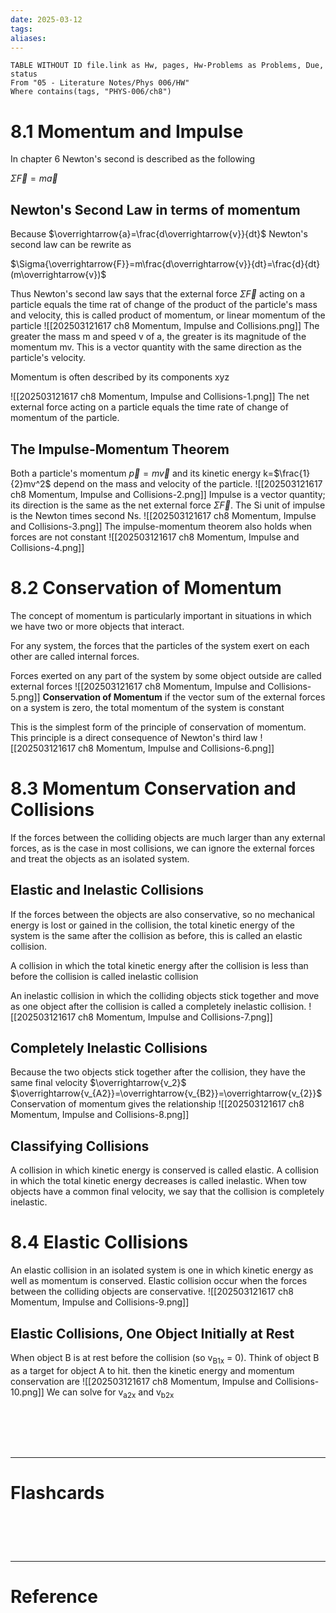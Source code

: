 ```yaml
---
date: 2025-03-12
tags: 
aliases:
---
```

```dataview
TABLE WITHOUT ID file.link as Hw, pages, Hw-Problems as Problems, Due, status
From "05 - Literature Notes/Phys 006/HW"
Where contains(tags, "PHYS-006/ch8")
```
# 8.1 Momentum and Impulse
In chapter 6 Newton's second is described as the following

$\Sigma{\overrightarrow{F}} = m\overrightarrow{a}$

## Newton's Second Law in terms of momentum
Because $\overrightarrow{a}=\frac{d\overrightarrow{v}}{dt}$ Newton's second law can be rewrite as

$\Sigma{\overrightarrow{F}}=m\frac{d\overrightarrow{v}}{dt}=\frac{d}{dt}(m\overrightarrow{v})$

Thus Newton's second law says that the external force $\Sigma{\overrightarrow{F}}$ acting on a particle equals the time rat of change of the product of the particle's mass and velocity, this is called product of momentum, or linear momentum of the particle
![[202503121617 ch8 Momentum, Impulse and Collisions.png]]
The greater the mass m and speed v of a, the greater is its magnitude of the momentum mv. This is a vector quantity with the same direction as the particle's velocity.

Momentum is often described by its components xyz

![[202503121617 ch8 Momentum, Impulse and Collisions-1.png]]
The net external force acting on a particle equals the time rate of change of momentum of the particle.

## The Impulse-Momentum Theorem
Both a particle's momentum $\overrightarrow{p}=m\overrightarrow{v}$ and its kinetic energy k=$\frac{1}{2}mv^2$ depend on the mass and velocity of the particle. 
![[202503121617 ch8 Momentum, Impulse and Collisions-2.png]]
Impulse is a vector quantity; its direction is the same as the net external force $\Sigma{\overrightarrow{F}}$. The Si unit of impulse is the Newton times second Ns.
![[202503121617 ch8 Momentum, Impulse and Collisions-3.png]]
The impulse-momentum theorem also holds when forces are not constant
![[202503121617 ch8 Momentum, Impulse and Collisions-4.png]]

# 8.2 Conservation of Momentum
The concept of momentum is particularly important in situations in which we have two or more objects that interact.

For any system, the forces that the particles of the system exert on each other are called internal forces.

Forces exerted on any part of the system by some object outside are called external forces
![[202503121617 ch8 Momentum, Impulse and Collisions-5.png]]
**Conservation of Momentum** if the vector sum of the external forces on a system is zero, the total momentum of the system is constant

This is the simplest form of the principle of conservation of momentum. This principle is a direct consequence of Newton's third law
![[202503121617 ch8 Momentum, Impulse and Collisions-6.png]]

# 8.3 Momentum Conservation and Collisions
If the forces between the colliding objects are much larger than any external forces, as is the case in most collisions, we can ignore the external forces and treat the objects as an isolated system.

## Elastic and Inelastic Collisions
If the forces between the objects are also conservative, so no mechanical energy is lost or gained in the collision, the total kinetic energy of the system is the same after the collision as before, this is called an elastic collision.

A collision in which the total kinetic energy after the collision is less than before the collision is called inelastic collision

An inelastic collision in which the colliding objects stick together and move as one object after the collision is called a completely inelastic collision.
![[202503121617 ch8 Momentum, Impulse and Collisions-7.png]]
## Completely Inelastic Collisions
Because the two objects stick together after the collision, they have the same final velocity $\overrightarrow{v_2}$
	$\overrightarrow{v_{A2}}=\overrightarrow{v_{B2}}=\overrightarrow{v_{2}}$ 
Conservation of momentum gives the relationship
![[202503121617 ch8 Momentum, Impulse and Collisions-8.png]]

## Classifying Collisions
A collision in which kinetic energy is conserved is called elastic. A collision in which the total kinetic energy decreases is called inelastic. When tow objects have a common final velocity, we say that the collision is completely inelastic.

# 8.4 Elastic Collisions
An elastic collision in an isolated system is one in which kinetic energy as well as momentum is conserved. Elastic collision occur when the forces between the colliding objects are conservative.
![[202503121617 ch8 Momentum, Impulse and Collisions-9.png]]

## Elastic Collisions, One Object Initially at Rest
When object B is at rest before the collision (so v<sub>B1x</sub> = 0). Think of object B as a target for object A to hit. then the kinetic energy and momentum conservation are
![[202503121617 ch8 Momentum, Impulse and Collisions-10.png]]
We can solve for v<sub>a2x</sub> and v<sub>b2x</sub>


# ‌
---
# Flashcards


# ‌
---
# Reference
